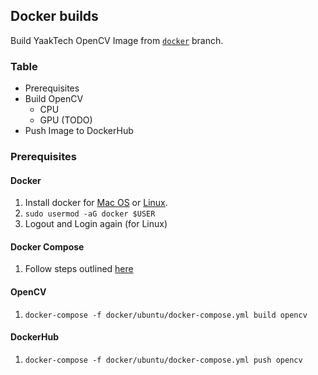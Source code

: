 ## Docker builds
Build YaakTech OpenCV Image from [`docker`](https://github.com/yaak-ai/opencv/tree/docker) branch.

### Table

- Prerequisites
- Build OpenCV
  - CPU
  - GPU (TODO)
- Push Image to DockerHub

### Prerequisites
#### Docker
  1. Install docker for [Mac OS](https://www.docker.com/products/docker-desktop) or [Linux](https://docs.docker.com/engine/install/ubuntu/).
  2. `sudo usermod -aG docker $USER`
  3. Logout and Login again (for Linux)

#### Docker Compose
  1. Follow steps outlined [here](https://github.com/yaak-ai/service-calibration/blob/master/scripts/install_docker.sh)

#### OpenCV
  1. `docker-compose -f docker/ubuntu/docker-compose.yml build opencv`

#### DockerHub
  1. `docker-compose -f docker/ubuntu/docker-compose.yml push opencv`

